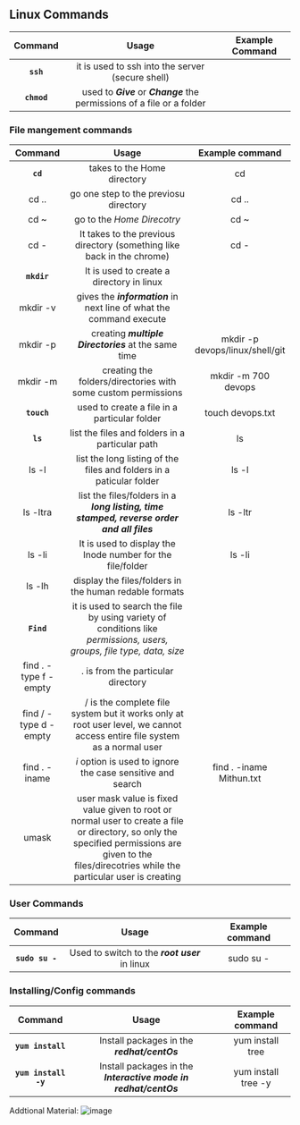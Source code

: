 ## Linux Commands

| Command | Usage | Example Command |
| :-----:   | :-----: | :-----: |
|  **`ssh`**    | it is used to ssh into the server (secure shell) |  |
| **`chmod`**   | used to ***Give*** or ***Change*** the permissions of a file or a folder |  |

### File mangement commands

| Command | Usage | Example command |
| :---: | :---: | :---: |
| **`cd`** | takes to the Home directory | cd |
| cd .. | go one step to the previosu directory | cd .. |
| cd ~ | go to the *Home Direcotry* | cd ~ |
| cd - | It takes to the previous directory (something like back in the chrome) | cd - |
| **`mkdir`** | It is used to create a directory in linux |  |
| mkdir -v | gives the ***information*** in next line of what the command execute | |
| mkdir -p | creating ***multiple Directories*** at the same time | mkdir -p devops/linux/shell/git | 
| mkdir -m | creating the folders/directories with some custom permissions | mkdir -m 700 devops |
| **`touch`** | used to create a file in a particular folder | touch devops.txt |
| **`ls`** | list the files and folders in a particular path | ls |
| ls -l | list the long listing of the files and folders in a paticular folder | ls -l|
| ls -ltra | list the files/folders in a ***long listing, time stamped, reverse order and all files*** | ls -ltr | 
| ls -li | It is used to display the Inode number for the file/folder | ls -li |
| ls -lh | display the files/folders in the human redable formats
| **`Find`** | it is used to search the file by using variety of conditions like *permissions, users, groups, file type, data, size* | | 
| find . -type f -empty | . is from the particular directory | |
| find / -type d -empty | / is the complete file system but it works only at root user level, we cannot access entire file system as a normal user | |
| find . -iname | *i* option is used to ignore the case sensitive and search | find . -iname Mithun.txt | 
| umask | user mask value is fixed value given to root or normal user to create a file or directory, so only the specified permissions are given to the files/direcotries while the particular user is creating | |


### User Commands

| Command | Usage | Example command |
| :---: | :---: | :---: |
| **`sudo su -`** | Used to switch to the ***root user*** in linux | sudo su - |

### Installing/Config commands

| Command | Usage | Example command |
| :---: | :---: | :---: |
| **`yum install`** | Install packages in the ***redhat/centOs*** | yum install tree |
| **`yum install -y`** | Install packages in the ***Interactive mode in redhat/centOs*** | yum install tree -y|

Addtional Material:
![image](https://github.com/bhargavsp/Linux/assets/45779321/ae0a23dd-b4e9-4067-9b36-715e905e4950)


